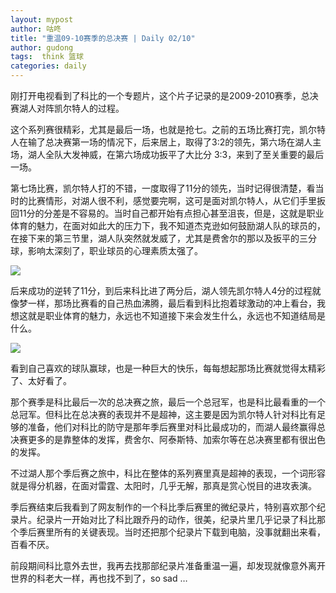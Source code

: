 ```yaml
---
layout: mypost
author: 咕咚
title: "重温09-10赛季的总决赛 | Daily 02/10"
author: gudong
tags:  think 篮球
categories: daily
---
```


刚打开电视看到了科比的一个专题片，这个片子记录的是2009-2010赛季，总决赛湖人对阵凯尔特人的过程。


这个系列赛很精彩，尤其是最后一场，也就是抢七。之前的五场比赛打完，凯尔特人在输了总决赛第一场的情况下，后来居上，取得了3:2的领先，第六场在湖人主场，湖人全队大发神威，在第六场成功扳平了大比分 3:3，来到了至关重要的最后一场。

第七场比赛，凯尔特人打的不错，一度取得了11分的领先，当时记得很清楚，看当时的比赛情形，对湖人很不利，感觉要完啊，这可是面对凯尔特人，从它们手里扳回11分的分差是不容易的。当时自己都开始有点担心甚至沮丧，但是，这就是职业体育的魅力，在面对如此大的压力下，我不知道杰克逊如何鼓励湖人队的球员的，在接下来的第三节里，湖人队突然就发威了，尤其是费舍尔的那以及扳平的三分球，影响太深刻了，职业球员的心理素质太强了。

![](https://cdn.jsdelivr.net/gh/maoruibin/assets/pic/2020/timg%20(1).jpeg)

后来成功的逆转了11分，到后来科比进了两分后，湖人领先凯尔特人4分的过程就像梦一样，那场比赛看的自己热血沸腾，最后看到科比抱着球激动的冲上看台，我想这就是职业体育的魅力，永远也不知道接下来会发生什么，永远也不知道结局是什么。

![](https://cdn.jsdelivr.net/gh/maoruibin/assets/pic/2020/timg%20(2).jpeg)

看到自己喜欢的球队赢球，也是一种巨大的快乐，每每想起那场比赛就觉得太精彩了、太好看了。

那个赛季是科比最后一次的总决赛之旅，最后一个总冠军，也是科比最看重的一个总冠军。但科比在总决赛的表现并不是超神，这主要是因为凯尔特人针对科比有足够的准备，他们对科比的防守是那年季后赛里对科比最成功的，而湖人最终赢得总决赛更多的是靠整体的发挥，费舍尔、阿泰斯特、加索尔等在总决赛里都有很出色的发挥。

不过湖人那个季后赛之旅中，科比在整体的系列赛里真是超神的表现，一个词形容就是得分机器，在面对雷霆、太阳时，几乎无解，那真是赏心悦目的进攻表演。

季后赛结束后我看到了网友制作的一个科比季后赛里的微纪录片，特别喜欢那个纪录片。纪录片一开始对比了科比跟乔丹的动作，很美，纪录片里几乎记录了科比那个季后赛里所有的关键表现。当时还把那个纪录片下载到电脑，没事就翻出来看，百看不厌。

前段期间科比意外去世，我再去找那部纪录片准备重温一遍，却发现就像意外离开世界的科老大一样，再也找不到了，so sad …
